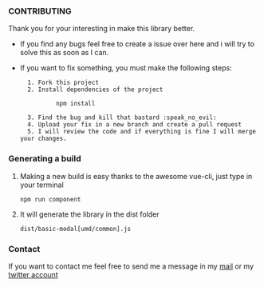 ### CONTRIBUTING

Thank you for your interesting in make this library better.

* If you find any bugs feel free to create a issue over here and i will try to solve this as soon as I can.

* If you want to fix something, you must make the following steps:

      	1. Fork this project
      	2. Install dependencies of the project

      			npm install

      	3. Find the bug and kill that bastard :speak_no_evil:
      	4. Upload your fix in a new branch and create a pull request
      	5. I will review the code and if everything is fine I will merge your changes.

### Generating a build

1.  Making a new build is easy thanks to the awesome vue-cli, just type in your terminal

        npm run component

2.  It will generate the library in the dist folder

        dist/basic-modal[umd/common].js

### Contact

If you want to contact me feel free to send me a message in my [mail](mailto:jrperedo@gmail.com) or my [twitter account](https://twitter.com/eperedo)
